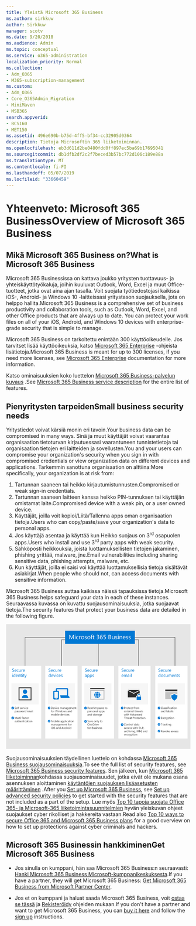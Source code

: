 ```yaml
---
title: Yleistä Microsoft 365 Business
ms.author: sirkkuw
author: Sirkkuw
manager: scotv
ms.date: 9/20/2018
ms.audience: Admin
ms.topic: conceptual
ms.service: o365-administration
localization_priority: Normal
ms.collection:
- Adm_O365
- M365-subscription-management
ms.custom:
- Adm_O365
- Core_O365Admin_Migration
- MiniMaven
- MSB365
search.appverid:
- BCS160
- MET150
ms.assetid: 496e690b-b75d-4ff5-bf34-cc32905d0364
description: Tietoja Microsoftin 365 liiketoiminnan.
ms.openlocfilehash: eb3d611d2be0480fdd0ff897ec5ba69b17695041
ms.sourcegitcommit: db1dfb2df2c2f7beced3b57bc772d106c189e88a
ms.translationtype: MT
ms.contentlocale: fi-FI
ms.lasthandoff: 05/07/2019
ms.locfileid: "33660459"
---
```

# <a name="overview-of-microsoft-365-business"></a><span data-ttu-id="e7139-103">Yhteenveto: Microsoft 365 Business</span><span class="sxs-lookup"><span data-stu-id="e7139-103">Overview of Microsoft 365 Business</span></span>

## <a name="what-is-microsoft-365-business"></a><span data-ttu-id="e7139-104">Mikä Microsoft 365 Business on?</span><span class="sxs-lookup"><span data-stu-id="e7139-104">What is Microsoft 365 Business</span></span>

<span data-ttu-id="e7139-p101">Microsoft 365 Businessissa on kattava joukko yritysten tuottavuus- ja yhteiskäyttötyökaluja, joihin kuuluvat Outlook, Word, Excel ja muut Office-tuotteet, jotka ovat aina ajan tasalla. Voit suojata työtiedostojasi kaikissa iOS-, Android- ja Windows 10 -laitteissasi yritystason suojauksella, jota on helppo hallita.</span><span class="sxs-lookup"><span data-stu-id="e7139-p101">Microsoft 365 Business is a comprehensive set of business productivity and collaboration tools, such as Outlook, Word, Excel, and other Office products that are always up to date. You can protect your work files on all of your iOS, Android, and Windows 10 devices with enterprise-grade security that is simple to manage.</span></span>
  
<span data-ttu-id="e7139-107">Microsoft 365 Business on tarkoitettu enintään 300 käyttöoikeudelle. Jos tarvitset lisää käyttöoikeuksia, katso [Microsoft 365 Enterprise](https://go.microsoft.com/fwlink/p/?linkid=860986) -ohjeista lisätietoja.</span><span class="sxs-lookup"><span data-stu-id="e7139-107">Microsoft 365 Business is meant for up to 300 licenses, if you need more licenses, see [Microsoft 365 Enterprise](https://go.microsoft.com/fwlink/p/?linkid=860986) documentation for more information.</span></span>

<span data-ttu-id="e7139-108">Katso ominaisuuksien koko luettelon [Microsoft 365 Business-palvelun kuvaus](https://docs.microsoft.com/office365/servicedescriptions/microsoft-365-business-service-description) .</span><span class="sxs-lookup"><span data-stu-id="e7139-108">See [Microsoft 365 Business service description](https://docs.microsoft.com/office365/servicedescriptions/microsoft-365-business-service-description) for the entire list of features.</span></span>
  
## <a name="small-business-security-needs"></a><span data-ttu-id="e7139-109">Pienyritysten tarpeiden</span><span class="sxs-lookup"><span data-stu-id="e7139-109">Small business security needs</span></span>

<span data-ttu-id="e7139-110">Yritystiedot voivat kärsiä monin eri tavoin.</span><span class="sxs-lookup"><span data-stu-id="e7139-110">Your business data can be compromised in many ways.</span></span> <span data-ttu-id="e7139-111">Sinä ja muut käyttäjät voivat vaarantaa organisaation tietoturvan kirjautuessasi vaarantuneen tunnistetietoja tai organisaation tietojen eri laitteiden ja sovellusten.</span><span class="sxs-lookup"><span data-stu-id="e7139-111">You and your users can compromise your organization's security when you sign in with compromised credentials or view organization data on different devices and applications.</span></span> <span data-ttu-id="e7139-112">Tarkemmin sanottuna organisaation on alttiina:</span><span class="sxs-lookup"><span data-stu-id="e7139-112">More specifically, your organization is at risk from:</span></span>

1. <span data-ttu-id="e7139-113">Tartunnan saaneen tai heikko kirjautumistunnusten.</span><span class="sxs-lookup"><span data-stu-id="e7139-113">Compromised or weak sign-in credentials.</span></span>
2. <span data-ttu-id="e7139-114">Tartunnan saaneen laitteen kanssa heikko PIN-tunnuksen tai käyttäjän omistamat laite.</span><span class="sxs-lookup"><span data-stu-id="e7139-114">Compromised device with a weak pin, or a user owned device.</span></span>
3. <span data-ttu-id="e7139-115">Käyttäjät, joilla voit kopioi/Liitä/Tallenna apps oman organisaation tietoja.</span><span class="sxs-lookup"><span data-stu-id="e7139-115">Users who can copy/paste/save your organization's data to personal apps.</span></span>
4. <span data-ttu-id="e7139-116">Jos käyttäjä asentaa ja käyttää kun Heikko suojaus on 3<sup>rd</sup> osapuolen apps.</span><span class="sxs-lookup"><span data-stu-id="e7139-116">Users who install and use 3<sup>rd</sup> party apps with weak security.</span></span>
5. <span data-ttu-id="e7139-117">Sähköposti heikkouksia, joista luottamuksellisten tietojen jakaminen, phishing yrittää, malware, jne.</span><span class="sxs-lookup"><span data-stu-id="e7139-117">Email vulnerabilities including sharing sensitive data, phishing attempts, malware, etc.</span></span>
6. <span data-ttu-id="e7139-118">Kun käyttäjät, joilla ei saisi voi käyttää luottamuksellisia tietoja sisältävät asiakirjat.</span><span class="sxs-lookup"><span data-stu-id="e7139-118">When people who should not, can access documents with sensitive information.</span></span>

<span data-ttu-id="e7139-119">Microsoft 365 Business auttaa kaikissa näissä tapauksissa tietoja.</span><span class="sxs-lookup"><span data-stu-id="e7139-119">Microsoft 365 Business helps safeguard your data in each of these instances.</span></span> <span data-ttu-id="e7139-120">Seuraavassa kuvassa on kuvattu suojausominaisuuksia, jotka suojaavat tietoja.</span><span class="sxs-lookup"><span data-stu-id="e7139-120">The security features that protect your business data are detailed in the following figure.</span></span>

![Kuva, joka näyttää miten M365B suojaa yrityksesi.](media/m365businessvalueadd.png)

<span data-ttu-id="e7139-122">Suojausominaisuuksien täydellinen luettelo on kohdassa [Microsoft 365 Business suojausominaisuuksia](security-features.md).</span><span class="sxs-lookup"><span data-stu-id="e7139-122">To see the full list of security features, see [Microsoft 365 Business security features](security-features.md).</span></span> <span data-ttu-id="e7139-123">Sen jälkeen, kun [Microsoft 365 liiketoiminnan](set-up.md)kohdassa suojausominaisuudet, jotka eivät ole mukana osana asennuksen aloittaminen [käytäntöjen suojauksen lisäasetusten määrittäminen](set-up-advanced-security.md) .</span><span class="sxs-lookup"><span data-stu-id="e7139-123">After you [Set up Microsoft 365 Business](set-up.md), see [Set up advanced security policies](set-up-advanced-security.md) to get started with the security features that are not included as a part of the setup.</span></span> <span data-ttu-id="e7139-124">Lue myös [Top 10 tapoja suojata Office 365- ja Microsoft-365 liiketoimintasuunnitelmien](https://docs.microsoft.com/office365/admin/security-and-compliance/secure-your-business-data) hyvän yleiskuvan ohjeet suojaukset cyber rikolliset ja hakkereita vastaan.</span><span class="sxs-lookup"><span data-stu-id="e7139-124">Read also [Top 10 ways to secure Office 365 and Microsoft 365 Business plans](https://docs.microsoft.com/office365/admin/security-and-compliance/secure-your-business-data) for a good overview on how to set up protections against cyber criminals and hackers.</span></span>

## <a name="get-microsoft-365-business"></a><span data-ttu-id="e7139-125">Microsoft 365 Businessin hankkiminen</span><span class="sxs-lookup"><span data-stu-id="e7139-125">Get Microsoft 365 Business</span></span>

- <span data-ttu-id="e7139-126">Jos sinulla on kumppani, hän saa Microsoft 365 Business:n seuraavasti: [Hanki Microsoft 365 Business Microsoft-kumppanikeskuksesta](get-microsoft-365-business.md#get-microsoft-365-business-from-microsoft-partner-center).</span><span class="sxs-lookup"><span data-stu-id="e7139-126">If you have a partner, they will get Microsoft 365 Business: [Get Microsoft 365 Business from Microsoft Partner Center](get-microsoft-365-business.md#get-microsoft-365-business-from-microsoft-partner-center).</span></span>

- <span data-ttu-id="e7139-127">Jos et on kumppani ja haluat saada Microsoft 365 Business, voit [ostaa se tässä](https://www.microsoft.com/microsoft-365/business) ja [Rekisteröidy](sign-up.md) ohjeiden mukaan.</span><span class="sxs-lookup"><span data-stu-id="e7139-127">If you don't have a partner and want to get Microsoft 365 Business, you can [buy it here](https://www.microsoft.com/microsoft-365/business) and follow the [sign up](sign-up.md) instructions.</span></span>